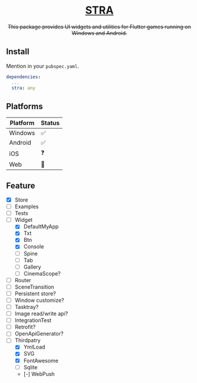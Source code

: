 <h1 align="center"><a href="https://github.com/AkitoYamashita/stra">STRA</a></h1>
<p align="center" style="text-decoration:line-through;">This package provides UI widgets and utilities for Flutter games running on Windows and Android.</p>

## Install

Mention in your `pubspec.yaml`.

```yaml
dependencies:
  ...
  stra: any
```

## Platforms

| Platform | Status |
| -------- | ------ |
| Windows  | ✅     |
| Android  | ✅     |
| iOS      | ❓     |
| Web      | 🔺     |

## Feature

- [x] Store
- [ ] Examples
- [ ] Tests
- [ ] Widget
  - [x] DefaultMyApp
  - [x] Txt
  - [x] Btn
  - [x] Console
  - [ ] Spine
  - [ ] Tab
  - [ ] Gallery
  - [ ] CinemaScope?
- [ ] Router
- [ ] SceneTransition
- [ ] Persistent store?
- [ ] Window customize?
- [ ] Tasktray?
- [ ] Image read/write api?
- [ ] IntegrationTest
- [ ] Retrofit?
- [ ] OpenApiGenerator?
- [ ] Thirdpatry
  - [x] YmlLoad
  - [x] SVG
  - [x] FontAwesome
  - [ ] Sqlite
  - [-] WebPush
